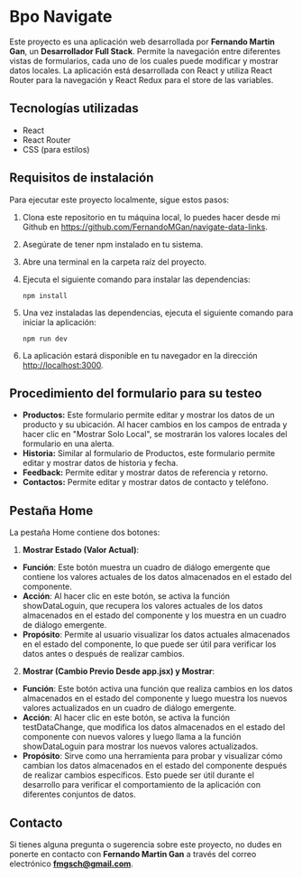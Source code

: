 # Bpo Navigate

Este proyecto es una aplicación web desarrollada por **Fernando Martin Gan**, un **Desarrollador Full Stack**. Permite la navegación entre diferentes vistas de formularios, cada uno de los cuales puede modificar y mostrar datos locales. La aplicación está desarrollada con React y utiliza React Router para la navegación y React Redux para el store de las variables.

## Tecnologías utilizadas

- React
- React Router
- CSS (para estilos)

## Requisitos de instalación

Para ejecutar este proyecto localmente, sigue estos pasos:

1. Clona este repositorio en tu máquina local, lo puedes hacer desde mi Github en https://github.com/FernandoMGan/navigate-data-links.
2. Asegúrate de tener npm instalado en tu sistema.
3. Abre una terminal en la carpeta raíz del proyecto.
4. Ejecuta el siguiente comando para instalar las dependencias:

   ```
   npm install
   ```

5. Una vez instaladas las dependencias, ejecuta el siguiente comando para iniciar la aplicación:

   ```
   npm run dev
   ```




6. La aplicación estará disponible en tu navegador en la dirección [http://localhost:3000](http://localhost:3000).

## Procedimiento del formulario para su testeo

- **Productos:** Este formulario permite editar y mostrar los datos de un producto y su ubicación. Al hacer cambios en los campos de entrada y hacer clic en "Mostrar Solo Local", se mostrarán los valores locales del formulario en una alerta.
- **Historia:** Similar al formulario de Productos, este formulario permite editar y mostrar datos de historia y fecha.
- **Feedback:** Permite editar y mostrar datos de referencia y retorno.
- **Contactos:** Permite editar y mostrar datos de contacto y teléfono.

## Pestaña Home

La pestaña Home contiene dos botones:

1. **Mostrar Estado (Valor Actual)**:
- **Función**: Este botón muestra un cuadro de diálogo emergente que contiene los valores actuales de los datos almacenados en el estado del componente.
- **Acción**: Al hacer clic en este botón, se activa la función showDataLoguin, que recupera los valores actuales de los datos almacenados en el estado del componente y los muestra en un cuadro de diálogo emergente.
- **Propósito**: Permite al usuario visualizar los datos actuales almacenados en el estado del componente, lo que puede ser útil para verificar los datos antes o después de realizar cambios.

2. **Mostrar (Cambio Previo Desde app.jsx) y Mostrar**:
- **Función**: Este botón activa una función que realiza cambios en los datos almacenados en el estado del componente y luego muestra los nuevos valores actualizados en un cuadro de diálogo emergente.
- **Acción**: Al hacer clic en este botón, se activa la función testDataChange, que modifica los datos almacenados en el estado del componente con nuevos valores y luego llama a la función showDataLoguin para mostrar los nuevos valores actualizados.
- **Propósito**: Sirve como una herramienta para probar y visualizar cómo cambian los datos almacenados en el estado del componente después de realizar cambios específicos. Esto puede ser útil durante el desarrollo para verificar el comportamiento de la aplicación con diferentes conjuntos de datos.

## Contacto

Si tienes alguna pregunta o sugerencia sobre este proyecto, no dudes en ponerte en contacto con **Fernando Martin Gan** a través del correo electrónico **fmgsch@gmail.com**.

